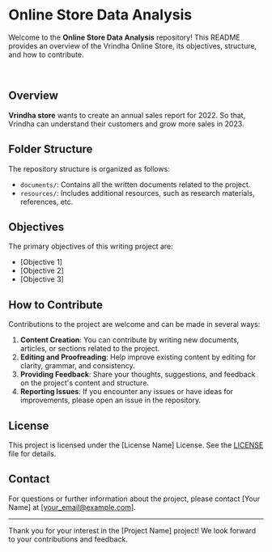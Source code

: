 # Online Store Data Analysis

Welcome to the **Online Store Data Analysis** repository! This README provides an overview of the Vrindha Online Store, its objectives, structure, and how to contribute.

<br/>

## Overview

**Vrindha store** wants to create an annual sales report for 2022. So that, Vrindha can understand their customers and grow more sales in 2023.

## Folder Structure

The repository structure is organized as follows:

- `documents/`: Contains all the written documents related to the project.
- `resources/`: Includes additional resources, such as research materials, references, etc.

## Objectives

The primary objectives of this writing project are:

- [Objective 1]
- [Objective 2]
- [Objective 3]

## How to Contribute

Contributions to the project are welcome and can be made in several ways:

1. **Content Creation**: You can contribute by writing new documents, articles, or sections related to the project.
2. **Editing and Proofreading**: Help improve existing content by editing for clarity, grammar, and consistency.
3. **Providing Feedback**: Share your thoughts, suggestions, and feedback on the project's content and structure.
4. **Reporting Issues**: If you encounter any issues or have ideas for improvements, please open an issue in the repository.

## License

This project is licensed under the [License Name] License. See the [LICENSE](LICENSE) file for details.

## Contact

For questions or further information about the project, please contact [Your Name] at [your_email@example.com].

---

Thank you for your interest in the [Project Name] project! We look forward to your contributions and feedback.

